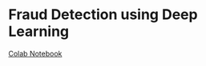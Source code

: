 # Fraud Detection using Deep Learning

[Colab Notebook](https://colab.research.google.com/github/ldselvera/Fraud_Detection_Deep_Learning/blob/main/Fraud_Detection.ipynb)
